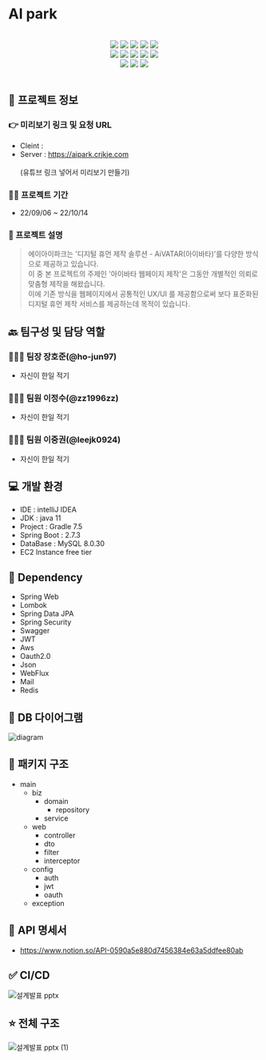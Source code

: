 # AI park

<br>
<div align="center">
    <img src="https://img.shields.io/badge/IntelliJ IDEA-000000?style=for-the-badge&logo=IntelliJ IDEA&logoColor=white"/>
    <img src="https://img.shields.io/badge/Spring-6DB33F?style=for-the-badge&logo=Spring&logoColor=white"/>
    <img src="https://img.shields.io/badge/spring boot-6DB33F?style=for-the-badge&logo=spring boot&logoColor=white"/>
    <img src="https://img.shields.io/badge/spring security-6DB33F?style=for-the-badge&logo=spring security&logoColor=white"/>
    <img src="https://img.shields.io/badge/Swagger-85EA2D?style=for-the-badge&logo=Swagger&logoColor=white"/>
</div>
<div align="center">
    <img src="https://img.shields.io/badge/MySQL-4479A1?style=for-the-badge&logo=MySQL&logoColor=white"/>
    <img src="https://img.shields.io/badge/react-61DAFB?style=for-the-badge&logo=react&logoColor=black"/>
    <img src="https://img.shields.io/badge/html-E34F26?style=for-the-badge&logo=html5&logoColor=white"/>
    <img src="https://img.shields.io/badge/css-1572B6?style=for-the-badge&logo=css3&logoColor=white"/>
    <img src="https://img.shields.io/badge/bootstrap-7952B3?style=for-the-badge&logo=bootstrap&logoColor=white"/>
</div>
<div align="center">
    <img src="https://img.shields.io/badge/github-181717?style=for-the-badge&logo=github&logoColor=white"/>
    <img src="https://img.shields.io/badge/aws-232F3E?style=for-the-badge&logo=aws&logoColor=white"/>
    <img src="https://img.shields.io/badge/Redis-DC382D?style=for-the-badge&logo=redis&logoColor=white"/>
</div> 

<br>



## 💁 프로젝트 정보

### 👉 미리보기 링크 및 요청 URL  
- Cleint : 
- Server : https://aipark.crjkje.com
<br><br>
(유튜브 링크 넣어서 미리보기 만들기)

### 🏋️‍♀️ 프로젝트 기간
- 22/09/06 ~ 22/10/14
### 💬 프로젝트 설명
> 에이아이파크는 '디지털 휴먼 제작 솔루션 - AiVATAR(아이바타)'를 다양한 방식으로 제공하고 있습니다.  
이 중 본 프로젝트의 주제인 '아이바타 웹페이지 제작'은 그동안 개별적인 의뢰로 맞춤형 제작을 해왔습니다.  
이에 기존 방식을 웹페이지에서 공통적인 UX/UI 를 제공함으로써 보다 표준화된 디지털 휴먼 제작 서비스를 제공하는데 목적이 있습니다.


## 🔙 팀구성 및 담당 역할
### 🧑🏻‍💻 팀장 장호준(@ho-jun97)
- 자신이 한일 적기
### 🧑🏻‍💻 팀원 이정수(@zz1996zz)
- 자신이 한일 적기
### 🧑🏻‍💻 팀원 이중권(@leejk0924)
- 자신이 한일 적기

## 💻 개발 환경
- IDE : intelliJ IDEA
- JDK : java 11
- Project : Gradle 7.5
- Spring Boot : 2.7.3
- DataBase : MySQL 8.0.30
- EC2 Instance free tier

## 🌱 Dependency
- Spring Web
- Lombok
- Spring Data JPA
- Spring Security
- Swagger
- JWT
- Aws
- Oauth2.0
- Json
- WebFlux
- Mail
- Redis


## 💾 DB 다이어그램
![diagram](https://user-images.githubusercontent.com/53508659/194537038-457b4f9f-13da-461b-8fe6-ad0c24a31292.png)

## 🕋 패키지 구조 
- main
    - biz
        - domain
          - repository
        - service
    - web
        - controller
        - dto
        - filter
        - interceptor
    - config
        - auth
        - jwt
        - oauth
    - exception

## 📡 API 명세서
- https://www.notion.so/API-0590a5e880d7456384e63a5ddfee80ab

## ✅ CI/CD
![설계발표 pptx](https://user-images.githubusercontent.com/53508659/194539279-045f9f71-947e-4b65-b5d4-504f6b6f90d5.png)


## ⭐️ 전체 구조
![설계발표 pptx (1)](https://user-images.githubusercontent.com/53508659/194539292-fbab74a9-73f8-470c-8af0-12893b6f9fca.png)


